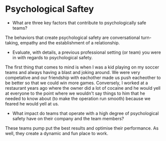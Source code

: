 # Psychological Saftey 

- What are three key factors that contribute to psychologically safe teams?

The behaviors that create psychological safety are conversational turn-taking, empathy and the establishment of a relationship. 

- Evaluate, with details, a previous professional setting (or team) you were in with regards to psychological safety.

The first thing that comes to mind is when I was a kid playing on my soccer teams and always having a blast and joking around. We were very competative and our friendship with eachother made us push eacheother to be better so that we could win more games. Conversely, I worked at a restaurant years ago where the owner did a lot of cocaine and he would yell at everyone to the point where we wouldn't say things to him that he needed to know about (to make the operation run smooth) because we feared he would yell at us.

- What impact do teams that operate with a high degree of psychological safety have on their company and the team members?

These teams pump put the best results and optimise their performance. As well, they create a dynamic and fun place to work.
